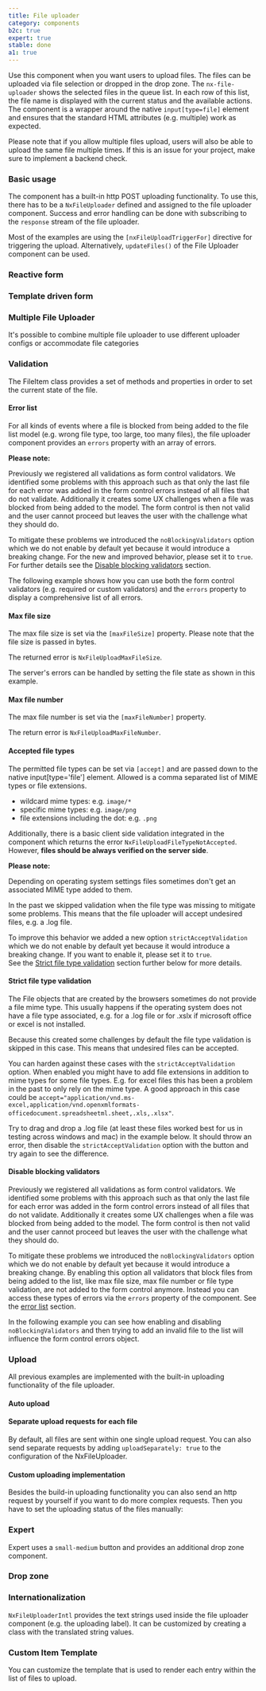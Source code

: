 ```yaml
---
title: File uploader
category: components
b2c: true
expert: true
stable: done
a1: true
---
```


Use this component when you want users to upload files. The files can be uploaded via file selection or dropped in the drop zone. The `nx-file-uploader` shows the selected files in the queue list. In each row of this list, the file name is displayed with the current status and the available actions. The component is a wrapper around the native `input[type=file]` element and ensures that the standard HTML attributes (e.g. multiple) work as expected.

Please note that if you allow multiple files upload, users will also be able to upload the same file multiple times. If this is an issue for your project, make sure to implement a backend check.

### Basic usage

The component has a built-in http POST uploading functionality. To use this, there has to be a `NxFileUploader` defined and assigned to the file uploader component. Success and error handling can be done with subscribing to the `response` stream of the file uploader.

Most of the examples are using the `[nxFileUploadTriggerFor]` directive for triggering the upload. Alternatively, `updateFiles()` of the File Uploader component can be used.

<!-- example(file-uploader-basic) -->

### Reactive form

<!-- example(file-uploader-reactive) -->

### Template driven form

<!-- example(file-uploader-template-driven) -->

### Multiple File Uploader

It's possible to combine multiple file uploader to use different uploader configs or accommodate file categories

<!-- example(file-uploader-categories) -->

### Validation

The FileItem class provides a set of methods and properties in order to set the current state of the file.

#### Error list
For all kinds of events where a file is blocked from being added to the file list model (e.g. wrong file type, too large, too many files), the file uploader component provides an `errors` property with an array of errors.

<div class="docs-deprecation-warning">
    <strong>Please note: </strong><br>
    <p>Previously we registered all validations as form control validators. We identified some problems with this approach such as that only the last file for each error was added in the form control errors instead of all files that do not validate. Additionally it creates some UX challenges when a file was blocked from being added to the model. The form control is then not valid and the user cannot proceed but leaves the user with the challenge what they should do.</p>
    <p>To mitigate these problems we introduced the <code>noBlockingValidators</code> option which we do not enable by default yet because it would introduce a breaking change. For the new and improved behavior, please set it to <code>true</code>.
    For further details see the <a href="./documentation/file-uploader/overview#disable-blocking-validators">Disable blocking validators</a> section.</p>
</div>

The following example shows how you can use both the form control validators (e.g. required or custom validators) and the `errors` property to display a comprehensive list of all errors.

<!-- example(file-uploader-error-list) -->

#### Max file size

The max file size is set via the `[maxFileSize]` property. Please note that the file size is passed in bytes.

The returned error is `NxFileUploadMaxFileSize`.

The server's errors can be handled by setting the file state as shown in this example.

<!-- example(file-uploader-validation) -->

#### Max file number

The max file number is set via the `[maxFileNumber]` property.

The return error is `NxFileUploadMaxFileNumber`.

<!-- example(file-uploader-max-file-number) -->

#### Accepted file types

The permitted file types can be set via `[accept]` and are passed down to the native input[type='file'] element. Allowed is a comma separated list of MIME types or file extensions.

- wildcard mime types: e.g. `image/*`
- specific mime types: e.g. `image/png`
- file extensions including the dot: e.g. `.png`

Additionally, there is a basic client side validation integrated in the component which returns the error `NxFileUploadFileTypeNotAccepted`. However, **files should be always verified on the server side**.

<div class="docs-deprecation-warning">
  <strong>Please note: </strong><br>
  <p>Depending on operating system settings files sometimes don't get an associated MIME type added to them.</p>
  <p>
  In the past we skipped validation when the file type was missing to mitigate some problems. This means that the file uploader will accept undesired files, e.g. a .log file.</p><p> To improve this behavior we added a new option <code>strictAcceptValidation</code> which we do not enable by default yet because it would introduce a breaking change. If you want to enable it, please set it to <code>true</code>.<br>
  See the <a href="./documentation/file-uploader/overview#strict-file-type-validation">Strict file type validation</a> section further below for more details.</p>
</div>

<!-- example(file-uploader-type-validation) -->

#### Strict file type validation

The File objects that are created by the browsers sometimes do not provide a file mime type. This usually happens if the operating system does not have a file type associated, e.g. for a .log file or for .xslx if microsoft office or excel is not installed.

Because this created some challenges by default the file type validation is skipped in this case. This means that undesired files can be accepted.

You can harden against these cases with the `strictAcceptValidation` option. When enabled you might have to add file extensions in addition to mime types for some file types. E.g. for excel files this has been a problem in the past to only rely on the mime type. A good approach in this case could be  `accept="application/vnd.ms-excel,application/vnd.openxmlformats-officedocument.spreadsheetml.sheet,.xls,.xlsx"`.

Try to drag and drop a .log file (at least these files worked best for us in testing across windows and mac) in the example below. It should throw an error, then disable the `strictAcceptValidation` option with the button and try again to see the difference.

<!-- example(file-uploader-strict-type-validation) -->

#### Disable blocking validators

Previously we registered all validations as form control validators. We identified some problems with this approach such as that only the last file for each error was added in the form control errors instead of all files that do not validate. Additionally it creates some UX challenges when a file was blocked from being added to the model. The form control is then not valid and the user cannot proceed but leaves the user with the challenge what they should do.<br>

To mitigate these problems we introduced the <code>noBlockingValidators</code> option which we do not enable by default yet because it would introduce a breaking change. By enabling this option all validators that block files from being added to the list, like max file size, max file number or file type validation, are not added to the form control anymore. Instead you can access these types of errors via the <code>errors</code> property of the component. See the <a href="./documentation/file-uploader/overview#error-list">error list</a> section.

In the following example you can see how enabling and disabling `noBlockingValidators` and then trying to add an invalid file to the list will influence the form control errors object.

<!-- example(file-uploader-disable-common-validators) -->

### Upload

All previous examples are implemented with the built-in uploading functionality of the file uploader.

#### Auto upload

<!-- example(file-uploader-auto) -->

#### Separate upload requests for each file

By default, all files are sent within one single upload request. You can also send separate requests by adding `uploadSeparately: true` to the configuration of the NxFileUploader.

<!-- example(file-uploader-separate-requests) -->

#### Custom uploading implementation

Besides the build-in uploading functionality you can also send an http request by yourself if you want to do more complex requests. Then you have to set the uploading status of the files manually:

<!-- example(file-uploader-with-request) -->

<div class="docs-expert-container">

### Expert

Expert uses a `small-medium` button and provides an additional drop zone component.

<!-- example(file-uploader-expert) -->

### Drop zone

<!-- example(file-uploader-drop-zone) -->
</div>

### Internationalization

`NxFileUploaderIntl` provides the text strings used inside the file uploader component (e.g. the uploading label). It can be customized by creating a class with the translated string values.

<!-- example(file-uploader-intl) -->

### Custom Item Template

You can customize the template that is used to render each entry within the list of files to upload.

<!-- example(file-uploader-custom-item) -->

